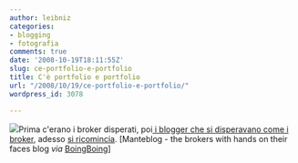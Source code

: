 ```yaml
---
author: leibniz
categories:
- blogging
- fotografia
comments: true
date: '2008-10-19T18:11:55Z'
slug: ce-portfolio-e-portfolio
title: C'è portfolio e portfolio
url: "/2008/10/19/ce-portfolio-e-portfolio/"
wordpress_id: 3078

---
```

[![](http://data.tumblr.com/MrTVlxUrDeuxo4rffhmBxdFwo1_400.jpg)](http://data.tumblr.com/MrTVlxUrDeuxo4rffhmBxdFwo1_400.jpg)Prima c'erano i broker disperati, poi[ i blogger che si disperavano come i broker](http://www.mantellini.it/2008_10_01_archive.html#3639395039577487306), adesso [si ricomincia](http://brokershandsontheirfacesblog.tumblr.com/). [Manteblog - the brokers with hands on their faces blog _via_ [BoingBoing](http://www.boingboing.net/2008/10/19/photos-of-facepalmin.html)]
